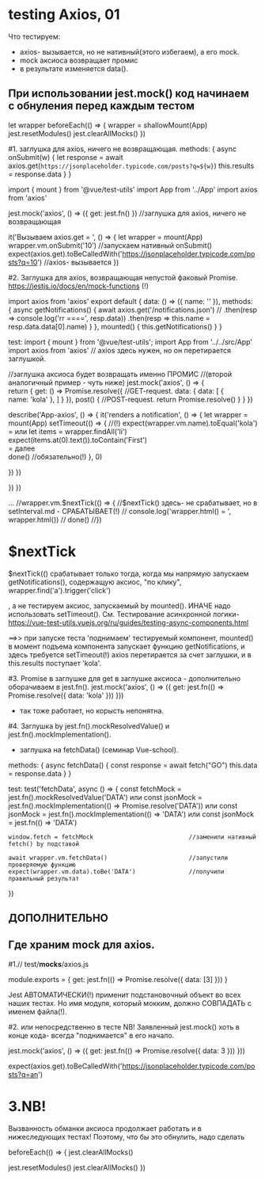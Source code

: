 # testing Axios, 01

Что тестируем:
- axios- вызывается, но не нативный(этого избегаем), а его mock.
- mock аксиоса возвращает промис
- в результате изменяется data().

## При использовании jest.mock() код начинаем с обнуления перед каждым тестом
  let wrapper
  beforeEach(() => {
    wrapper = shallowMount(App)
    jest.resetModules()
    jest.clearAllMocks()
  })
  

#1. заглушка для axios, ничего не возвращающая.
    methods: {
      async onSubmit(w) {
        let response = await axios.get(`https://jsonplaceholder.typicode.com/posts?q=${w}`)
        this.results = response.data
      }
    }

import { mount } from '@vue/test-utils'
import App from '../App'
import axios from 'axios'

jest.mock('axios', () => ({ get: jest.fn() })        //заглушка для axios, ничего не возвращающая

it('Вызываем axios.get = ', () => {
  let wrapper = mount(App)
  wrapper.vm.onSubmit('10')        //запускаем нативный onSubmit()
  expect(axios.get).toBeCalledWith('https://jsonplaceholder.typicode.com/posts?q=10')  //axios- вызывается
})



#2. Заглушка для axios, возвращающая непустой факовый Promise.
https://jestjs.io/docs/en/mock-functions (!)

  import axios from 'axios'
  export default {
    data: () => ({
      name: ''
    }),
    methods: {
      async getNotifications() {
        await axios.get('/notifications.json')
          // .then(resp => console.log('rr ====', resp.data))
          .then(resp => this.name = resp.data.data[0].name)
      }
    },
    mounted() {
      this.getNotifications()
    }
  }

test:
import { mount } from '@vue/test-utils';
import App from '../../src/App'
import axios from 'axios'      // axios здесь нужен, но он перетирается заглушкой.

//заглушка аксиоса будет возвращать именно ПРОМИС 
//(второй аналогичный пример - чуть ниже)
jest.mock('axios', () => {   
  return {
    get: () => Promise.resolve({    //GET-request.
      data: {
        data: [
          {          
            name: 'kola'
          },
        ]
      }
    }),
    post() {                       //POST-request.
      return Promise.resolve()
    }
  }
})


describe('App-axios', () => {
  it('renders a notification', () => {
    let wrapper = mount(App)
    setTimeout(() => {                              //(!)
      expect(wrapper.vm.name).toEqual('kola')      
      = или
      let items = wrapper.findAll('li')
      expect(items.at(0).text()).toContain('First')   
      = далее   
      done()        //обязательно(!)
    }, 0)

  })
})

  })
})

...
    //wrapper.vm.$nextTick(() => {        //$nextTick() здесь- не срабатывает, но в setInterval.md - СРАБАТЫВАЕТ(!) 
    //   console.log('wrapper.html() = ', wrapper.html())
    //   done()
    //})


# $nextTick
$nextTick(() срабатывает только тогда, 
когда мы напрямую запускаем getNotifications(), содержащую аксиос, "по клику",
wrapper.find('a').trigger('click') 

, а не тестируем аксиос, запускаемый by mounted().
ИНАЧЕ надо использовать setTimeout().
См. Тестирование асинхронной логики-
https://vue-test-utils.vuejs.org/ru/guides/testing-async-components.html



==>>
при запуске теста 'поднимаем' тестируемый компонент,
mounted() в момент подъема компонента запускает функцию getNotifications,
и здесь требуется setTimeout(!)
axios перетирается за счет заглушки,
и в this.results поступает 'kola'.




#3. Promise в заглушке для get в заглушке аксиоса - дополнительно оборачиваем в jest.fn().
jest.mock('axios', () => ({
  get: jest.fn(() => Promise.resolve({ data: 'kola' })) 
}))  
- так тоже работает, но корысть непонятна.




#4. Заглушка by jest.fn().mockResolvedValue() и jest.fn().mockImplementation().
- заглушка на fetchData() (семинар Vue-school).

methods: {
    async fetchData() {
      const response = await fetch("GO")
      this.data = response.data
    }
  }
  
test:
test('fetchData', async () => {
    const fetchMock = jest.fn().mockResolvedValue('DATA')
    или
    const jsonMock = jest.fn().mockImplementation(() => Promise.resolve('DATA'))
    или
    const jsonMock = jest.fn().mockImplementation(() => 'DATA')
    или
    const jsonMock = jest.fn(() => 'DATA')
   
    window.fetch = fetchMock                           //заменили нативный fetch() by подставой
    
    await wrapper.vm.fetchData()                       //запустили проверяемую функцию
    expect(wrapper.vm.data).toBe('DATA')               //получили правильный результат
})





## ДОПОЛНИТЕЛЬНО

## Где храним mock для axios.
#1.// test/__mocks__/axios.js

module.exports = {
  get: jest.fn(() => Promise.resolve({ data: [3] }))
}

Jest АВТОМАТИЧЕСКИ(!) применит подстановочный объект во всех наших тестах.
Но имя модуля, который мокким, должно СОВПАДАТЬ с именем файла(!).



#2. или непосредственно в тесте
NB! Заявленный jest.mock() хоть в конце кода- всегда "поднимается" в его начало.

jest.mock('axios', () => ({
  get: jest.fn(() => Promise.resolve({ data: 3 }))
}))

expect(axios.get).toBeCalledWith('https://jsonplaceholder.typicode.com/posts?q=an')



# 3.NB!
Вызванность обманки аксиоса продолжает работать и в нижеследующих тестах!
Поэтому, что бы это обнулить, надо сделать

beforeEach(() => {
  jest.clearAllMocks()
  
  jest.resetModules()
  jest.clearAllMocks()
})





